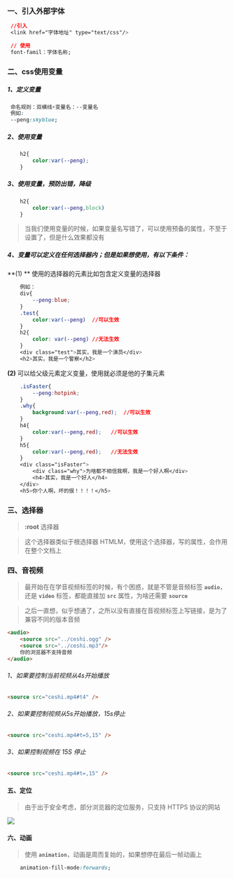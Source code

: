 ###  一、引入外部字体

```css
 //引入
 <link href="字体地址" type="text/css"/>
 
 // 使用
 font-famil：字体名称;
```


### 二、css使用变量

##### 1、定义变量

```css
 命名规则：双横线+变量名：--变量名
 例如:
 --peng:skyblue;
```
##### 2、使用变量

```css
	h2{
		color:var(--peng);
	}
```
##### 3、使用变量，预防出错，降级

```css
	h2{
		color:var(--peng,block)
	}
```

> 当我们使用变量的时候，如果变量名写错了，可以使用预备的属性，不至于设置了，但是什么效果都没有


##### 4、变量可以定义在任何选择器内；但是如果想使用，有以下条件：

**(1) ** 使用的选择器的元素比如包含定义变量的选择器

```css
 	例如：
	div{
		--peng:blue;
	}
	.test{
		color:var(--peng)  //可以生效
	}
	h2{
		color: var(--peng) //无法生效
	}
	<div class="test">其实，我是一个演员</div>
	<h2>其实，我是一个警察</h2>
```

**(2)**  可以给父级元素定义变量，使用就必须是他的子集元素

```css
	.isFaster{
		--peng:hotpink;
	}
	.why{
		background:var(--peng,red);	 //可以生效
	}
	h4{
		color:var(--peng,red);	 //可以生效
	}
	h5{
		color:var(--peng,red);	 //无法生效
	}
	<div class="isFaster">
		<div class="why">为啥都不相信我啊，我是一个好人啊</div>
		<h4>其实，我是一个好人</h4>
	</div>
	<h5>你个人啊，坏的很！！！！</h5>
```


### 三、选择器

> **:root** 选择器

> 这个选择器类似于根选择器 HTMLM，使用这个选择器，写的属性，会作用在整个文档上



### 四、音视频

> 最开始在在学音视频标签的时候，有个困惑，就是不管是音频标签 **`audio`**，还是 **`video`** 标签，都能直接加  **`src`** 属性，为啥还需要 **`source`**

> 之后一直想，似乎想通了，之所以没有直接在音视频标签上写链接，是为了兼容不同的版本音频

```html
<audio>
	<source src="../ceshi.ogg" />
	<source src="../ceshi.mp3"/>
	你的浏览器不支持音频
</audio>
```
###### 1、如果要控制当前视频从4s开始播放

```html
<source src="ceshi.mp4#t4" />
```

###### 2、如果要控制视频从5s开始播放，15s停止

```html
<source src="ceshi.mp4#t=5,15" />
```

###### 3、如果控制视频在 15S 停止

```html
<source src="ceshi.mp4#t=,15" />
```

#### 五、定位

> 由于出于安全考虑，部分浏览器的定位服务，只支持 HTTPS 协议的网站

![](https://i.imgur.com/TZx0kwD.png)


#### 六、动画
 
> 使用 **`animation`**，动画是周而复始的，如果想停在最后一帧动画上

```css
	animation-fill-mode:forwards;
```